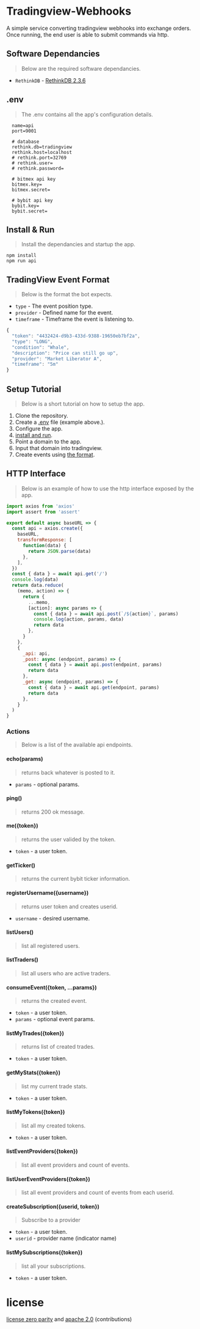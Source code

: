 # Tradingview-Webhooks

A simple service converting tradingview webhooks into exchange orders. Once running, the end user is able to submit commands via http.

## Software Dependancies

> Below are the required software dependancies.

- `RethinkDB` - [RethinkDB 2.3.6](https://rethinkdb.com/docs/install/)

## .env

> The .env contains all the app's configuration details.

```env
  name=api
  port=9001

  # database
  rethink.db=tradingview
  rethink.host=localhost
  # rethink.port=32769
  # rethink.user=
  # rethink.password=

  # bitmex api key
  bitmex.key=
  bitmex.secret=

  # bybit api key
  bybit.key=
  bybit.secret=
```

## Install & Run

> Install the dependancies and startup the app.

```
npm install
npm run api
```

## TradingView Event Format

> Below is the format the bot expects.

- `type` - The event position type.
- `provider` - Defined name for the event.
- `timeframe` - Timeframe the event is listening to.

```javascript
{
  "token": "4432424-d9b3-433d-9388-19650eb7bf2a",
  "type": "LONG",
  "condition": "Whale",
  "description": "Price can still go up",
  "provider": "Market Liberator A",
  "timeframe": "5m"
}
```

## Setup Tutorial

> Below is a short tutorial on how to setup the app.

1. Clone the repository.
2. Create a [.env](#env) file (example above.).
3. Configure the app.
4. [install and run](#install--run).
5. Point a domain to the app.
6. Input that domain into tradingview.
7. Create events using [the format](#tradingview-event-format).

## HTTP Interface

> Below is an example of how to use the http interface exposed by the app.

```js
import axios from 'axios'
import assert from 'assert'

export default async baseURL => {
  const api = axios.create({
    baseURL,
    transformResponse: [
      function(data) {
        return JSON.parse(data)
      },
    ],
  })
  const { data } = await api.get('/')
  console.log(data)
  return data.reduce(
    (memo, action) => {
      return {
        ...memo,
        [action]: async params => {
          const { data } = await api.post(`/${action}`, params)
          console.log(action, params, data)
          return data
        },
      }
    },
    {
      _api: api,
      _post: async (endpoint, params) => {
        const { data } = await api.post(endpoint, params)
        return data
      },
      _get: async (endpoint, params) => {
        const { data } = await api.get(endpoint, params)
        return data
      },
    }
  )
}
```

### Actions

> Below is a list of the available api endpoints.

#### echo(params)

> returns back whatever is posted to it.

- `params` - optional params.

#### ping()

> returns 200 ok message.

#### me({token})

> returns the user valided by the token.

- `token` - a user token.

#### getTicker()

> returns the current bybit ticker information.

#### registerUsername({username})

> returns user token and creates userid.

- `username` - desired username.

#### listUsers()

> list all registered users.

#### listTraders()

> list all users who are active traders.

#### consumeEvent({token, ...params})

> returns the created event.

- `token` - a user token.
- `params` - optional event params.

#### listMyTrades({token})

> returns list of created trades.

- `token` - a user token.

#### getMyStats({token})

> list my current trade stats.

- `token` - a user token.

#### listMyTokens({token})

> list all my created tokens.

- `token` - a user token.

#### listEventProviders({token})

> list all event providers and count of events.

#### listUserEventProviders({token})

> list all event providers and count of events from each userid.

#### createSubscription({userid, token})

> Subscribe to a provider

- `token` - a user token.
- `userid` - provider name (indicator name)

#### listMySubscriptions({token})

> list all your subscriptions.

- `token` - a user token.

# license

[license zero parity](https://licensezero.com/licenses/parity)
and [apache 2.0](https://www.apache.org/licenses/LICENSE-2.0.txt)
(contributions)
